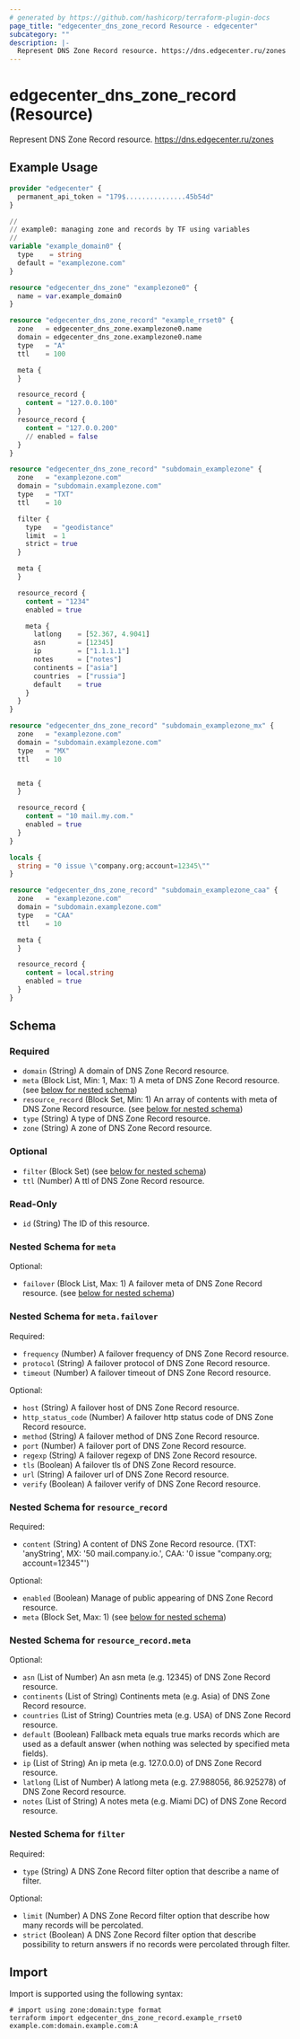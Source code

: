 ```yaml
---
# generated by https://github.com/hashicorp/terraform-plugin-docs
page_title: "edgecenter_dns_zone_record Resource - edgecenter"
subcategory: ""
description: |-
  Represent DNS Zone Record resource. https://dns.edgecenter.ru/zones
---
```


# edgecenter_dns_zone_record (Resource)

Represent DNS Zone Record resource. https://dns.edgecenter.ru/zones

## Example Usage

```terraform
provider "edgecenter" {
  permanent_api_token = "179$...............45b54d"
}

//
// example0: managing zone and records by TF using variables
//
variable "example_domain0" {
  type    = string
  default = "examplezone.com"
}

resource "edgecenter_dns_zone" "examplezone0" {
  name = var.example_domain0
}

resource "edgecenter_dns_zone_record" "example_rrset0" {
  zone   = edgecenter_dns_zone.examplezone0.name
  domain = edgecenter_dns_zone.examplezone0.name
  type   = "A"
  ttl    = 100

  meta {
  }

  resource_record {
    content = "127.0.0.100"
  }
  resource_record {
    content = "127.0.0.200"
    // enabled = false
  }
}

resource "edgecenter_dns_zone_record" "subdomain_examplezone" {
  zone   = "examplezone.com"
  domain = "subdomain.examplezone.com"
  type   = "TXT"
  ttl    = 10

  filter {
    type   = "geodistance"
    limit  = 1
    strict = true
  }

  meta {
  }

  resource_record {
    content = "1234"
    enabled = true

    meta {
      latlong    = [52.367, 4.9041]
      asn        = [12345]
      ip         = ["1.1.1.1"]
      notes      = ["notes"]
      continents = ["asia"]
      countries  = ["russia"]
      default    = true
    }
  }
}

resource "edgecenter_dns_zone_record" "subdomain_examplezone_mx" {
  zone   = "examplezone.com"
  domain = "subdomain.examplezone.com"
  type   = "MX"
  ttl    = 10


  meta {
  }

  resource_record {
    content = "10 mail.my.com."
    enabled = true
  }
}

locals {
  string = "0 issue \"company.org;account=12345\""
}

resource "edgecenter_dns_zone_record" "subdomain_examplezone_caa" {
  zone   = "examplezone.com"
  domain = "subdomain.examplezone.com"
  type   = "CAA"
  ttl    = 10

  meta {
  }

  resource_record {
    content = local.string
    enabled = true
  }
}
```

<!-- schema generated by tfplugindocs -->
## Schema

### Required

- `domain` (String) A domain of DNS Zone Record resource.
- `meta` (Block List, Min: 1, Max: 1) A meta of DNS Zone Record resource. (see [below for nested schema](#nestedblock--meta))
- `resource_record` (Block Set, Min: 1) An array of contents with meta of DNS Zone Record resource. (see [below for nested schema](#nestedblock--resource_record))
- `type` (String) A type of DNS Zone Record resource.
- `zone` (String) A zone of DNS Zone Record resource.

### Optional

- `filter` (Block Set) (see [below for nested schema](#nestedblock--filter))
- `ttl` (Number) A ttl of DNS Zone Record resource.

### Read-Only

- `id` (String) The ID of this resource.

<a id="nestedblock--meta"></a>
### Nested Schema for `meta`

Optional:

- `failover` (Block List, Max: 1) A failover meta of DNS Zone Record resource. (see [below for nested schema](#nestedblock--meta--failover))

<a id="nestedblock--meta--failover"></a>
### Nested Schema for `meta.failover`

Required:

- `frequency` (Number) A failover frequency of DNS Zone Record resource.
- `protocol` (String) A failover protocol of DNS Zone Record resource.
- `timeout` (Number) A failover timeout of DNS Zone Record resource.

Optional:

- `host` (String) A failover host of DNS Zone Record resource.
- `http_status_code` (Number) A failover http status code of DNS Zone Record resource.
- `method` (String) A failover method of DNS Zone Record resource.
- `port` (Number) A failover port of DNS Zone Record resource.
- `regexp` (String) A failover regexp of DNS Zone Record resource.
- `tls` (Boolean) A failover tls of DNS Zone Record resource.
- `url` (String) A failover url of DNS Zone Record resource.
- `verify` (Boolean) A failover verify of DNS Zone Record resource.



<a id="nestedblock--resource_record"></a>
### Nested Schema for `resource_record`

Required:

- `content` (String) A content of DNS Zone Record resource. (TXT: 'anyString', MX: '50 mail.company.io.', CAA: '0 issue "company.org; account=12345"')

Optional:

- `enabled` (Boolean) Manage of public appearing of DNS Zone Record resource.
- `meta` (Block Set, Max: 1) (see [below for nested schema](#nestedblock--resource_record--meta))

<a id="nestedblock--resource_record--meta"></a>
### Nested Schema for `resource_record.meta`

Optional:

- `asn` (List of Number) An asn meta (e.g. 12345) of DNS Zone Record resource.
- `continents` (List of String) Continents meta (e.g. Asia) of DNS Zone Record resource.
- `countries` (List of String) Countries meta (e.g. USA) of DNS Zone Record resource.
- `default` (Boolean) Fallback meta equals true marks records which are used as a default answer (when nothing was selected by specified meta fields).
- `ip` (List of String) An ip meta (e.g. 127.0.0.0) of DNS Zone Record resource.
- `latlong` (List of Number) A latlong meta (e.g. 27.988056, 86.925278) of DNS Zone Record resource.
- `notes` (List of String) A notes meta (e.g. Miami DC) of DNS Zone Record resource.



<a id="nestedblock--filter"></a>
### Nested Schema for `filter`

Required:

- `type` (String) A DNS Zone Record filter option that describe a name of filter.

Optional:

- `limit` (Number) A DNS Zone Record filter option that describe how many records will be percolated.
- `strict` (Boolean) A DNS Zone Record filter option that describe possibility to return answers if no records were percolated through filter.

## Import

Import is supported using the following syntax:

```shell
# import using zone:domain:type format
terraform import edgecenter_dns_zone_record.example_rrset0 example.com:domain.example.com:A
```
